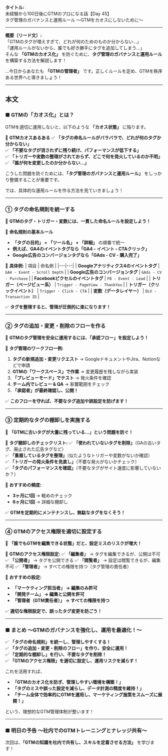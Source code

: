 **タイトル:**  
未経験から100日後にGTMのプロになる話【Day 45】  
タグ管理のガバナンスと運用ルール 〜GTMをカオスにしないために〜

---

**概要（リード文）:**  
「GTMのタグが増えすぎて、どれが何のためのものか分からない…」  
「運用ルールがないから、誰でも好き勝手にタグを追加してしまう…」  
そんな **「GTMのカオス化」** を防ぐために、**タグ管理のガバナンスと運用ルール** を構築する方法を解説します！

…今日からあなたも **「GTMの管理者」** です。正しくルールを定め、GTMを秩序ある世界へと導きましょう！

---

## **本文**

### ■ GTMの「カオス化」とは？

GTMを適切に運用しないと、以下のような **「カオス状態」** に陥ります。

📌 **GTMカオスあるある**
✅ **「タグの命名ルールがバラバラで、どれが何のタグか分からない」**  
✅ **「不要なタグが消されずに残り続け、パフォーマンスが低下する」**  
✅ **「トリガーや変数の整理がされておらず、どこで何を発火しているのか不明」**  
✅ **「誰が何を変更したのか分からない…」**  

こうした問題を防ぐためには、**「タグ管理のガバナンスと運用ルール」** をしっかり整備することが重要です。

では、具体的な運用ルールを作る方法を見ていきましょう！

---

### **① タグの命名規則を統一する**

🔹 **GTMのタグ・トリガー・変数には、一貫した命名ルールを設定しよう！**

📌 **命名規則の基本ルール**
- **「タグの目的」 + 「ツール名」 + 「詳細」** の順番で統一
- **例えば、GA4のイベントタグなら「GA4 - イベント - CTAクリック」**
- **Google広告のコンバージョンタグなら「GAds - CV - 購入完了」**

📌 **具体例:**
| 項目 | 命名例 |
|---|---|
| **Googleアナリティクス4のイベントタグ** | `GA4 - Event - Scroll Depth` |
| **Google広告のコンバージョンタグ** | `GAds - CV - Purchase` |
| **Facebookピクセルのイベントタグ** | `FB - Event - Lead` |
| **トリガー（ページビュー系）** | `Trigger - PageView - ThankYou` |
| **トリガー（クリックイベント）** | `Trigger - Click - CTA` |
| **変数（データレイヤー）** | `DLV - Transaction ID` |

✅ **タグを整理すると、管理が圧倒的に楽になります！**

---

### **② タグの追加・変更・削除のフローを作る**

🔹 **GTMのタグ管理を安全に運用するには、「承認フロー」を設定しよう！**

📌 **タグ管理のワークフロー例:**
1. **タグの新規追加・変更リクエスト** → GoogleドキュメントやJira、Notionなどで申請
2. **GTMの「ワークスペース」で作業** → 変更履歴を残しながら実装
3. **「プレビューモード」でテスト** → 発火条件を確認
4. **チーム内でレビュー & QA** → 影響範囲をチェック
5. **「承認者」が最終確認し、公開！**

✅ **このフローを守れば、不要なタグ追加や誤設定を防げます！**

---

### **③ 定期的なタグの棚卸しを実施する**

🔹 **「GTMに古いタグが大量に残っている…」という問題を防ぐ！**

📌 **タグ棚卸しのチェックリスト:**
✅ **「使われていないタグを削除」**（GAの古いタグ、廃止された広告タグなど）  
✅ **「重複しているタグを整理」**（似たようなトリガーや変数がないか確認）  
✅ **「トリガーの発火条件を見直し」**（不要な発火がないかチェック）  
✅ **「タグのパフォーマンスを確認」**（不要なタグがサイト速度に影響していないか？）  

📌 **おすすめの頻度:**
- **3ヶ月に1回** → 軽めのチェック
- **6ヶ月に1回** → 詳細な棚卸し

✅ **GTMを定期的にメンテナンスし、無駄なタグをなくそう！**

---

### **④ GTMのアクセス権限を適切に設定する**

🔹 **「誰でもGTMを編集できる状態」だと、設定ミスのリスクが増大！**

📌 **GTMのアクセス権限設定:**
✅ **「編集者」** → タグを編集できるが、公開は不可
✅ **「公開者」** → タグを公開できる
✅ **「閲覧者」** → 設定は閲覧できるが、編集不可
✅ **「管理者」** → すべての権限を持つ（タグ管理の責任者）

📌 **おすすめの設定:**
- **「マーケティング担当者」 → 編集のみ許可**
- **「開発チーム」 → 編集と公開を許可**
- **「管理者（GTM責任者）」 → すべての権限を持つ**

✅ **適切な権限設定で、誤ったタグ変更を防ごう！**

---

### **■ まとめ 〜GTMのガバナンスを強化し、運用を最適化！〜**

✅ **「タグの命名規則」を統一し、管理しやすくする！**  
✅ **「タグの追加・変更・削除のフロー」を作り、安全に運用！**  
✅ **「定期的な棚卸し」を行い、不要なタグを削除！**  
✅ **「GTMのアクセス権限」を適切に設定し、運用リスクを減らす！**  

これを活用すれば、
- **「GTMのカオス化を防ぎ、管理しやすい環境を構築！」**
- **「タグのミスや誤った設定を減らし、データ計測の精度を維持！」**
- **「チーム全体で効率的にGTMを運用し、マーケティング施策をスムーズに展開！」**

という、理想的なGTM管理体制が整います！

---

### **■ 明日の予告 〜社内でのGTMトレーニングとナレッジ共有〜**

次回は、**「GTMの知識を社内で共有し、スキルを定着させる方法」** を学びます！

